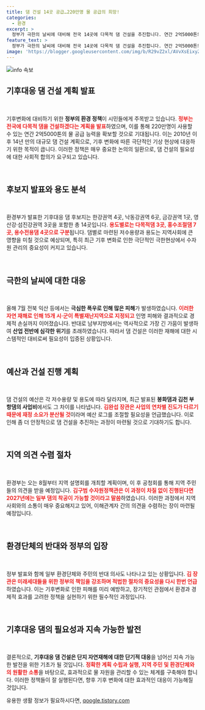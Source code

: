 ```yaml
---
title: 댐 건설 14곳 공급…220만명 물 공급의 희망!
categories:
  - 환경
excerpt: >
  정부가 극한의 날씨에 대비해 전국 14곳에 다목적 댐 건설을 추진합니다. 연간 2억5000톤의 물 공급이 가능해지며, 재정 부담도 최소화할 계획입니다. 기후 변화에 따라 물 관리의 중요성이 커지고 있는 가운데, 지역 주민과 환경단체의 반발도 예상됩니다.
feature_text: >
  정부가 극한의 날씨에 대비해 전국 14곳에 다목적 댐 건설을 추진합니다. 연간 2억5000톤의 물 공급이 가능해지며, 재정 부담도 최소화할 계획입니다. 기후 변화에 따라 물 관리의 중요성이 커지고 있는 가운데, 지역 주민과 환경단체의 반발도 예상됩니다.
image: 'https://blogger.googleusercontent.com/img/b/R29vZ2xl/AVvXsEixyZcFfHzMRdzZMjFBmAUKJYCLCGyLL1o632UiGVXcaFdKo_bkvkuCioo0uUKlGfBVcT3P84aROyZIXSBEx3Aw5nCQ3pTgDom1WDC4m8eifvWiAmWEEVb4x6G_l8C0QH225ldMjyaFvpxGEBGNO37VmDTDMHGhJPq73UglMfDca1-0aw/s1600/blogspot.png'
---
```


<p><img src="https://blogger.googleusercontent.com/img/b/R29vZ2xl/AVvXsEixyZcFfHzMRdzZMjFBmAUKJYCLCGyLL1o632UiGVXcaFdKo_bkvkuCioo0uUKlGfBVcT3P84aROyZIXSBEx3Aw5nCQ3pTgDom1WDC4m8eifvWiAmWEEVb4x6G_l8C0QH225ldMjyaFvpxGEBGNO37VmDTDMHGhJPq73UglMfDca1-0aw/s1600/blogspot.png" alt="info 속보" /></p>

<h2 data-ke-size="size26">기후대응 댐 건설 계획 발표</h2>

<p data-ke-size="size16">&nbsp;</p>

<p>기후변화에 대비하기 위한 <b>정부의 환경 정책</b>이 시민들에게 주목받고 있습니다. <b><span style="color: #ee2323;">정부는 전국에 다목적 댐을 건설하겠다는 계획을 발표</span></b>하였으며, 이를 통해 220만명이 사용할 수 있는 연간 2억5000톤의 물 공급 능력을 확보할 것으로 기대됩니다. 이는 2010년 이후 14년 만의 대규모 댐 건설 계획으로, 기후 변화에 따른 극단적인 기상 현상에 대응하기 위한 목적이 큽니다. 이러한 정책은 매우 중요한 논의의 일환으로, 댐 건설의 필요성에 대한 사회적 합의가 요구되고 있습니다.</p>

<p data-ke-size="size16">&nbsp;</p>

<h2 data-ke-size="size26">후보지 발표와 용도 분석</h2>

<p data-ke-size="size16">&nbsp;</p>

<p>환경부가 발표한 기후대응 댐 후보지는 한강권역 4곳, 낙동강권역 6곳, 금강권역 1곳, 영산강·섬진강권역 3곳을 포함한 총 14곳입니다. <b><span style="color: #ee2323;">용도별로는 다목적댐 3곳, 홍수조절댐 7곳, 용수전용댐 4곳으로 구분</span></b>됩니다. 댐별로 마련된 저수용량과 용도는 지역사회에 큰 영향을 미칠 것으로 예상되며, 특히 최근 기후 변화로 인한 극단적인 극한현상에서 수자원 관리의 중요성이 커지고 있습니다.</p>

<p data-ke-size="size16">&nbsp;</p>

<h2 data-ke-size="size26">극한의 날씨에 대한 대응</h2>

<p data-ke-size="size16">&nbsp;</p>

<p>올해 7월 전북 익산 등에서는 <b>극심한 폭우로 인해 많은 피해</b>가 발생하였습니다. <b><span style="color: #ee2323;">이러한 자연 재해로 인해 15개 시·군이 특별재난지역으로 지정되고</span></b> 인명 피해와 결과적으로 경제적 손실까지 이어졌습니다. 반대로 남부지방에서는 역사적으로 가장 긴 가뭄이 발생하여 <b>산업 전반에 심각한 위기</b>를 초래하였습니다. 따라서 댐 건설은 이러한 재해에 대한 시스템적인 대비로써 필요성이 입증된 상황입니다.</p>

<p data-ke-size="size16">&nbsp;</p>

<h2 data-ke-size="size26">예산과 건설 진행 계획</h2>

<p data-ke-size="size16">&nbsp;</p>

<p>댐 건설의 예산은 각 저수용량 및 용도에 따라 달라지며, 최근 발표된 <b>봉화댐과 김천 부항댐의 사업비</b>에서도 그 차이를 나타냅니다. <b><span style="color: #ee2323;">김완섭 장관은 사업의 연차별 진도가 다르기 때문에 재정 소요가 분산될 것</span></b>이라며 예산 로그를 조절할 필요성을 언급했습니다. 이로 인해 좀 더 안정적으로 댐 건설을 추진하는 과정이 마련될 것으로 기대하기도 합니다.</p>

<p data-ke-size="size16">&nbsp;</p>

<h2 data-ke-size="size26">지역 의견 수렴 절차</h2>

<p data-ke-size="size16">&nbsp;</p>

<p>환경부는 오는 8월부터 지역 설명회를 개최할 계획이며, 이 후 공청회를 통해 지역 주민들의 의견을 받을 예정입니다. <b><span style="color: #ee2323;">김구범 수자원정책관은 이 과정이 차질 없이 진행된다면 2027년에는 일부 댐의 착공이 가능할 것이라고 말씀</span></b>하였습니다. 이러한 과정에서 지역 사회와의 소통이 매우 중요해지고 있어, 이해관계자 간의 의견을 수렴하는 장이 마련될 예정입니다.</p>

<p data-ke-size="size16">&nbsp;</p>

<h2 data-ke-size="size26">환경단체의 반대와 정부의 입장</h2>

<p data-ke-size="size16">&nbsp;</p>

<p>정부 발표와 함께 일부 환경단체와 주민의 반대 의사도 나타나고 있는 상황입니다. <b><span style="color: #ee2323;">김 장관은 미래세대들을 위한 정부의 책임을 강조하며 적법한 절차의 중요성을 다시 한번 언급</span></b>하였습니다. 이는 기후변화로 인한 피해를 미리 예방하고, 장기적인 관점에서 환경과 경제적 효과를 고려한 정책을 실현하기 위한 필수적인 과정입니다.</p>

<p data-ke-size="size16">&nbsp;</p>

<h2 data-ke-size="size26">기후대응 댐의 필요성과 지속 가능한 발전</h2>

<p data-ke-size="size16">&nbsp;</p>

<p>결론적으로, <b>기후대응 댐 건설은 단지 자연재해에 대한 단기적 대응</b>을 넘어선 지속 가능한 발전을 위한 기초가 될 것입니다. <b><span style="color: #ee2323;">정확한 계획 수립과 실행, 지역 주민 및 환경단체와의 원활한 소통</span></b>을 바탕으로, 효과적으로 물 자원을 관리할 수 있는 체계를 구축해야 합니다. 이러한 정책들이 잘 실행된다면, 향후 기후 변화에 대한 효과적인 대응이 가능해질 것입니다.</p>
유용한 생활 정보가 필요하시다면, <a href="https://qoogle.tistory.com" rel="dofollow">qoogle.tistory.com</a>


